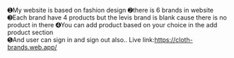➊My website is based on fashion design 
➋there is 6 brands in website
➌Each brand have 4 products but the levis brand is blank cause there is no product in there	
➍You can add product based on your choice in the add product section	
➎And user can sign in and sign out also..
Live link:https://cloth-brands.web.app/